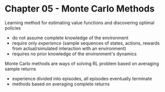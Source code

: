 # Chapter 05 - Monte Carlo Methods

Learning method for estimating value functions and discovering optimal policies

- do not assume complete knowledge of the environment
- require only *experience* (sample sequences of states, actions, rewards from actual/simulated interaction with an environment)
- requires no prior knowledge of the environment's dynamics

Monte Carlo methods are ways of solving RL problem based on averaging sample returns
- experience divided into episodes, all episodes eventually terminate
- methods based on averaging complete returns
